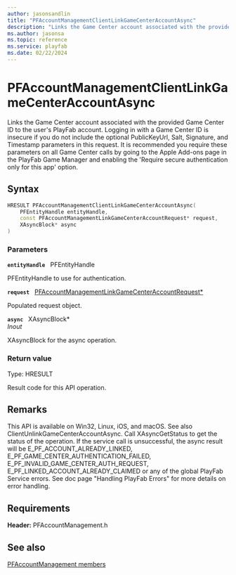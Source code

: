 ```yaml
---
author: jasonsandlin
title: "PFAccountManagementClientLinkGameCenterAccountAsync"
description: "Links the Game Center account associated with the provided Game Center ID to the user's PlayFab account. Logging in with a Game Center ID is insecure if you do not include the optional PublicKeyUrl, Salt, Signature, and Timestamp parameters in this request. It is recommended you require these parameters on all Game Center calls by going to the Apple Add-ons page in the PlayFab Game Manager and enabling the 'Require secure authentication only for this app' option."
ms.author: jasonsa
ms.topic: reference
ms.service: playfab
ms.date: 02/22/2024
---
```


# PFAccountManagementClientLinkGameCenterAccountAsync  

Links the Game Center account associated with the provided Game Center ID to the user's PlayFab account. Logging in with a Game Center ID is insecure if you do not include the optional PublicKeyUrl, Salt, Signature, and Timestamp parameters in this request. It is recommended you require these parameters on all Game Center calls by going to the Apple Add-ons page in the PlayFab Game Manager and enabling the 'Require secure authentication only for this app' option.  

## Syntax  
  
```cpp
HRESULT PFAccountManagementClientLinkGameCenterAccountAsync(  
    PFEntityHandle entityHandle,  
    const PFAccountManagementLinkGameCenterAccountRequest* request,  
    XAsyncBlock* async  
)  
```  
  
### Parameters  
  
**`entityHandle`** &nbsp; PFEntityHandle  
  
PFEntityHandle to use for authentication.  
  
**`request`** &nbsp; [PFAccountManagementLinkGameCenterAccountRequest*](../../pfaccountmanagementtypes/structs/pfaccountmanagementlinkgamecenteraccountrequest.md)  
  
Populated request object.  
  
**`async`** &nbsp; XAsyncBlock*  
*_Inout_*  
  
XAsyncBlock for the async operation.  
  
  
### Return value
Type: HRESULT
  
Result code for this API operation.
  
## Remarks  
  
This API is available on Win32, Linux, iOS, and macOS. See also ClientUnlinkGameCenterAccountAsync. Call XAsyncGetStatus to get the status of the operation. If the service call is unsuccessful, the async result will be E_PF_ACCOUNT_ALREADY_LINKED, E_PF_GAME_CENTER_AUTHENTICATION_FAILED, E_PF_INVALID_GAME_CENTER_AUTH_REQUEST, E_PF_LINKED_ACCOUNT_ALREADY_CLAIMED or any of the global PlayFab Service errors. See doc page "Handling PlayFab Errors" for more details on error handling.
  
## Requirements  
  
**Header:** PFAccountManagement.h
  
## See also  
[PFAccountManagement members](../pfaccountmanagement_members.md)  

  
  
